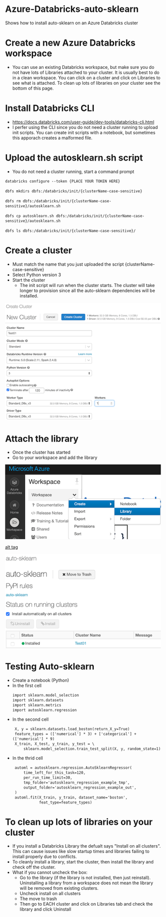 # Azure-Databricks-auto-sklearn
Shows how to install auto-sklearn on an Azure Databricks cluster


# Create a new Azure Databricks workspace
- You can use an existing Databricks workspace, but make sure you do not have lots of Libraries attached to your cluster.  It is usually best to do in a clean workspace.  You can click on a cluster and click on Libraries to see what is attached.  To clean up lots of libraries on your cluster see the bottom of this page.


# Install Databricks CLI
- https://docs.databricks.com/user-guide/dev-tools/databricks-cli.html
- I perfer using the CLI since you do not need a cluster running to upload init scripts. You can create init scripts with a notebook, but sometimes this apporach creates a malformed file.


# Upload the autosklearn.sh script
- You do not need a cluster running, start a command prompt
```
databricks configure --token {PLACE YOUR TOKEN HERE}

dbfs mkdirs dbfs:/databricks/init/{clusterName-case-sensitive}

dbfs rm dbfs:/databricks/init/{clusterName-case-sensitive}/autosklearn.sh

dbfs cp autosklearn.sh dbfs:/databricks/init/{clusterName-case-sensitive}/autosklearn.sh

dbfs ls dbfs:/databricks/init/{clusterName-case-sensitive}/
```

# Create a cluster
- Must match the name that you just uploaded the script {clusterName-case-sensitive}
- Select Python version 3
- Start the cluster 
   - The init script will run when the cluster starts.  The cluster will take longer to provision since all the auto-sklearn dependencies will be installed.

![alt tag](https://raw.githubusercontent.com/AdamPaternostro/Azure-Databricks-auto-sklearn/master/images/Create-Cluster.png)

# Attach the library
- Once the cluster has started
- Go to your workspace and add the library

![alt tag](https://raw.githubusercontent.com/AdamPaternostro/Azure-Databricks-auto-sklearn/master/images/Create-Library.png)

[alt tag](https://raw.githubusercontent.com/AdamPaternostro/Azure-Databricks-auto-sklearn/master/images/Create-Library-PyPi)

![alt tag](https://raw.githubusercontent.com/AdamPaternostro/Azure-Databricks-auto-sklearn/master/images/Install-Library.png)

# Testing Auto-sklearn
- Create a notebook (Python)
- In the first cell
   ```
   import sklearn.model_selection
   import sklearn.datasets
   import sklearn.metrics
   import autosklearn.regression
   ```
- In the second cell
   ```
    X, y = sklearn.datasets.load_boston(return_X_y=True)
    feature_types = (['numerical'] * 3) + ['categorical'] + (['numerical'] * 9)
    X_train, X_test, y_train, y_test = \
        sklearn.model_selection.train_test_split(X, y, random_state=1)
   ```
- In the thrid cell
   ```
    automl = autosklearn.regression.AutoSklearnRegressor(
        time_left_for_this_task=120,
        per_run_time_limit=30,
        tmp_folder='autosklearn_regression_example_tmp',
        output_folder='autosklearn_regression_example_out',
    )
    automl.fit(X_train, y_train, dataset_name='boston',
               feat_type=feature_types)
   ```


# To clean up lots of libraries on your cluster
- If you install a Databricks Library the defualt says "Install on all clusters".  This can cause issues like slow startup times and libraries failing to install properly due to conflicts.
- To cleanly install a library, start the cluster, then install the library and check off the cluster.
- What if you cannot uncheck the box:
   - Go to the library (if the library is not installed, then just reinstall).  Uninstalling a library from a workspace does not mean the library will be removed from existing clusters.
   - Uncheck install on all clusters
   - The move to trash
   - Then go to EACH cluster and click on Libraries tab and check the library and click Uninstall